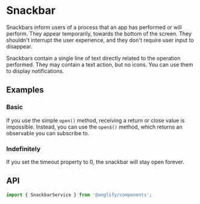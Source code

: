 # Snackbar

<app-references
issues="https://github.com/valentingavran/anglify/labels/component%3A%20Snackbar"
bundle-size="https://bundlephobia.com/package/@anglify/components@latest"
material-design="https://material.io/components/snackbars"
w3c="https://www.w3.org/WAI/ARIA/apg/patterns/alert/" />

Snackbars inform users of a process that an app has performed or will perform. They appear temporarily, towards the bottom of the screen.
They shouldn't interrupt the user experience, and they don't require user input to disappear.

Snackbars contain a single line of text directly related to the operation performed. They may contain a text action, but no icons. You can
use them to display notifications.

## Examples

### Basic

If you use the simple `open()` method, receiving a return or close value is impossible. Instead, you can use the
`open$()` method, which returns an observable you can subscribe to.
<app-code-example component="snackbar" example="basic"></app-code-example>

### Indefinitely

If you set the timeout property to 0, the snackbar will stay open forever.
<app-code-example component="snackbar" example="indefinitely"></app-code-example>

## API

```typescript
import { SnackbarService } from '@anglify/components';
```

<app-inputs-table services="SnackbarService"></app-inputs-table>

<app-styling-table component="snackbar"></app-styling-table>
